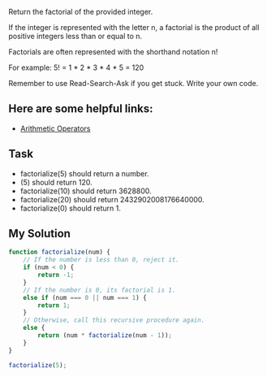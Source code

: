 Return the factorial of the provided integer.

If the integer is represented with the letter n, a factorial is the product of all positive integers less than or equal to n.

Factorials are often represented with the shorthand notation n!

For example: 5! = 1 * 2 * 3 * 4 * 5 = 120

Remember to use Read-Search-Ask if you get stuck. Write your own code.

## Here are some helpful links:

+ [Arithmetic Operators](https://developer.mozilla.org/en-US/docs/Web/JavaScript/Reference/Operators/Arithmetic_Operators)

## Task

+ factorialize(5) should return a number.
+ (5) should return 120.
+ factorialize(10) should return 3628800.
+ factorialize(20) should return 2432902008176640000.
+ factorialize(0) should return 1.

## My Solution

```javascript
function factorialize(num) {
    // If the number is less than 0, reject it.
    if (num < 0) {
        return -1;
    }
    // If the number is 0, its factorial is 1.
    else if (num === 0 || num === 1) {
        return 1;
    }
    // Otherwise, call this recursive procedure again.
    else {
        return (num * factorialize(num - 1));
    }
}

factorialize(5);
```
